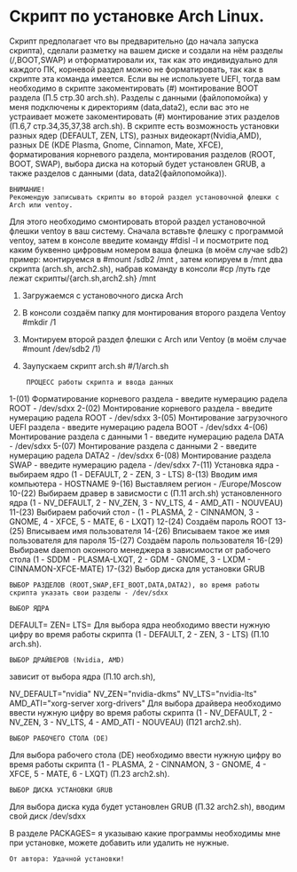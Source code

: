 #     Скрипт по установке Arch Linux.
Скрипт предполагает что вы предварительно (до начала запуска скрипта), сделали разметку на вашем диске и создали на нём разделы (/,BOOT,SWAP) и отформатировали их, так как это индивидуально для каждого ПК, корневой раздел можно не форматировать, так как в скрипте эта команда имеется. Если вы не используете UEFI, тогда вам необходимо в скрипте закоментировать (#) монтирование BOOT раздела (П.5 стр.30 arch.sh). Разделы с данными (файлопомойка) у меня подключены к директориям (data,data2), если вас это не устраивает можете закоментировать (#) монтирование этих разделов (П.6,7 стр.34,35,37,38 arch.sh).
В скрипте есть возможность установки разных ядер (DEFAULT, ZEN, LTS), разных видеокарт(Nvidia,AMD), разных DE (KDE Plasma, Gnome, Cinnamon, Mate, XFCE), форматирования корневого раздела, монтирования разделов (ROOT, BOOT, SWAP), выбора диска на который будет установлен GRUB, а также разделов с данными (data, data2(файлопомойка)).

    ВНИМАНИЕ!
    Рекомендую записывать скрипты во второй раздел установочной флешки с Arch или ventoy.
Для этого необходимо смонтировать второй раздел  установочной флешки ventoy в ваш систему.
    Сначала вставьте флешку с программой ventoy, затем в консоле введите команду #fdisl -l и посмотрите под каким буквенно цифровым номером ваша флешка
    (в моём случае sdb2)
пример:
монтируемся в #mount /sdb2 /mnt , затем копируем в /mnt два скрипта (arch.sh, arch2.sh),
набрав команду в консоли #cp /путь где лежат скрипты/{arch.sh,arch2.sh} /mnt

1. Загружаемся с установочного диска Arch
2. В консоли создаём папку для монтирования второго раздела Ventoy #mkdir /1
3. Монтируем второй раздел флешки с Arch или Ventoy (в моём случае #mount /dev/sdb2 /1)
4. Заупускаем скрипт arch.sh  #/1/arch.sh

        ПРОЦЕСС работы скрипта и ввода данных
1-(01) Форматирование корневого раздела - введите нумерацию радела ROOT - /dev/sdxx
2-(02) Монтирование корневого раздела - введите нумерацию радела ROOT - /dev/sdxx
3-(05) Монтирование загрузочного UEFI раздела - введите нумерацию радела BOOT - /dev/sdxx
4-(06) Монтирование раздела с данными 1 - введите нумерацию радела DATA - /dev/sdxx
5-(07) Монтирование раздела с данными 2 - введите нумерацию радела DATA2 - /dev/sdxx
6-(08) Монтирование раздела SWAP - введите нумерацию радела - /dev/sdxx
7-(11) Установка ядра - выбираем ядро (1 - DEFAULT, 2 - ZEN, 3 - LTS)
8-(13) Вводим имя компьютера - HOSTNAME
9-(16) Выставляем регион - /Europe/Moscow
10-(22) Выбираем дравер в зависмости с (П.11 arch.sh) установленного ядра
(1 - NV_DEFAULT, 2 - NV_ZEN, 3 - NV_LTS, 4 - AMD_ATI - NOUVEAU)
11-(23) Выбираем рабочий стол - (1 - PLASMA, 2 - CINNAMON, 3 - GNOME, 4 - XFCE, 5 - MATE, 6 - LXQT)
12-(24) Создаём пароль ROOT
13-(25) Вписываем имя пользователя
14-(26) Вписываем такое же имя пользователя для пароля
15-(27) Создаём пароль пользователя
16-(29) Выбираем daemon оконного менеджера в зависимости от рабочего стола
(1 - SDDM - PLASMA-LXQT, 2 - GDM - GNOME, 3 - LXDM - CINNAMON-XFCE-MATE)
17-(32) Выбор диска для установки GRUB

    ВЫБОР РАЗДЕЛОВ (ROOT,SWAP,EFI_BOOT,DATA,DATA2), во время работы скрипта указать свои разделы - /dev/sdxx

    ВЫБОР ЯДРА
DEFAULT=
    ZEN=
    LTS=
Для выбора ядра необходимо ввести нужную цифру во время работы скрипта (1 - DEFAULT, 2 - ZEN, 3 - LTS) (П.10 arch.sh).

    ВЫБОР ДРАЙВЕРОВ (Nvidia, AMD)
зависит от выбора ядра (П.10 arch.sh),

NV_DEFAULT="nvidia"
    NV_ZEN="nvidia-dkms"
    NV_LTS="nvidia-lts"
   AMD_ATI="xorg-server xorg-drivers"
Для выбора драйвера необходимо ввести нужную цифру во время работы скрипта (1 - NV_DEFAULT, 2 - NV_ZEN, 3 - NV_LTS, 4 - AMD_ATI - NOUVEAU) (П21 arch2.sh).

    ВЫБОР РАБОЧЕГО СТОЛА (DE)
Для выбора рабочего стола (DE) необходимо ввести нужную цифру во время работы скрипта (1 - PLASMA, 2 - CINNAMON, 3 - GNOME, 4 - XFCE, 5 - MATE, 6 - LXQT)
    (П.23 arch2.sh).

    ВЫБОР ДИСКА УСТАНОВКИ GRUB
Для выбора диска куда будет установлен GRUB (П.32 arch2.sh), вводим свой диск /dev/sdxx

В разделе PACKAGES= я указываю какие программы необходимы мне при установке, можете добавить или удалить не нужные.

    От автора: Удачной установки!

